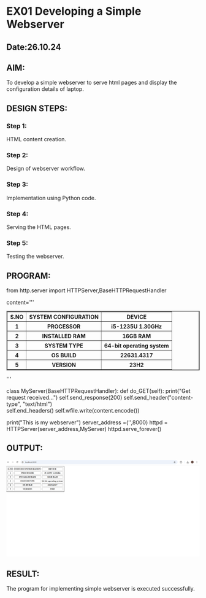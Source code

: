 # EX01 Developing a Simple Webserver
## Date:26.10.24

## AIM:
To develop a simple webserver to serve html pages and display the configuration details of laptop.

## DESIGN STEPS:
### Step 1: 
HTML content creation.

### Step 2:
Design of webserver workflow.

### Step 3:
Implementation using Python code.

### Step 4:
Serving the HTML pages.

### Step 5:
Testing the webserver.

## PROGRAM:
from http.server import HTTPServer,BaseHTTPRequestHandler

content='''
<!DODTYPE html>
<html>
    <head>
        <title>COMPUTER CONFIGURATION</title>
    </head>
    <body>
        <table border="2" cellspacing="10" cellpading="6">
            <tr>
                <th>S.NO</th>
                <th>SYSTEM CONFIGURATION</th>
                <th>DEVICE</th>
            </tr>
            <TR>
                <th>1</th>
                <th>PROCESSOR</th>
                <th>i5-1235U 1.30GHz</th>
            </TR>
            <TR>
                <th>2</th>
                <th>INSTALLED RAM</th>
                <th>16GB RAM</th>
            </TR>
            <TR>
                <th>3</th>
                <th>SYSTEM TYPE</th>
                <th>64-bit operating system</th>
            </TR>
            <TR>
                <th>4</th>
                <th>OS BUILD</th>
                <th>22631.4317</th>
            </TR>
            <TR>
                <th>5</th>
                <th>VERSION</th>
                <th>23H2</th>
            </TR>
        </table>
    </body>
</html>

            

'''

class MyServer(BaseHTTPRequestHandler):
    def do_GET(self):
        print("Get request received...")
        self.send_response(200) 
        self.send_header("content-type", "text/html")       
        self.end_headers()
        self.wfile.write(content.encode())

print("This is my webserver") 
server_address =('',8000)
httpd = HTTPServer(server_address,MyServer)
httpd.serve_forever()

## OUTPUT:
![alt text](<Screenshot 2024-10-26 105417.png>)


## RESULT:
The program for implementing simple webserver is executed successfully.
